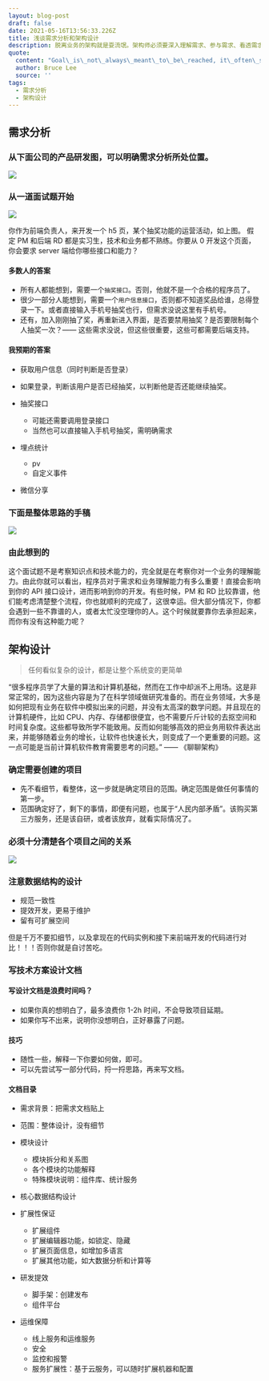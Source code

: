 ```yaml
---
layout: blog-post
draft: false
date: 2021-05-16T13:56:33.226Z
title: 浅谈需求分析和架构设计
description: 脱离业务的架构就是耍流氓。架构师必须要深入理解需求、参与需求、看透需求背后的业务本质。
quote:
  content: "Goal\_is\_not\_always\_meant\_to\_be\_reached, it\_often\_serves\_simplyas\_something\_to\_aim\_at.\_"
  author: Bruce Lee
  source: ''
tags:
  - 需求分析
  - 架构设计
---
```

## 需求分析

### 从下面公司的产品研发图，可以明确需求分析所处位置。

![](/img/5fdac52308c585a310321600.jpg)

### 从一道面试题开始

![](/img/snipaste_2021-05-16_22-49-28.png)

你作为前端负责人，来开发一个 h5 页，某个抽奖功能的运营活动，如上图。 假定 PM 和后端 RD 都是实习生，技术和业务都不熟练。你要从 0 开发这个页面，你会要求 server 端给你哪些接口和能力？

#### 多数人的答案

* 所有人都能想到，需要一个`抽奖接口`。否则，他就不是一个合格的程序员了。
* 很少一部分人能想到，需要一个`用户信息接口`，否则都不知道奖品给谁，总得登录一下。或者直接输入手机号抽奖也行，但需求没说这里有手机号。
* 还有，加入刚刚抽了奖，再重新进入界面，是否要禁用抽奖？是否要限制每个人抽奖一次？—— 这些需求没说，但这些很重要，这些可都需要后端支持。

#### 我预期的答案

* 获取用户信息（同时判断是否登录）
* 如果登录，判断该用户是否已经抽奖，以判断他是否还能继续抽奖。
* 抽奖接口

  * 可能还需要调用登录接口
  * 当然也可以直接输入手机号抽奖，需明确需求
* 埋点统计

  * pv
  * 自定义事件
* 微信分享

### 下面是整体思路的手稿

![](/img/snipaste_2021-05-16_23-00-50.png)

### 由此想到的

这个面试题不是考察知识点和技术能力的，完全就是在考察你对一个业务的理解能力。由此你就可以看出，程序员对于需求和业务理解能力有多么重要！直接会影响到你的 API 接口设计，进而影响到你的开发。有些时候，PM 和 RD 比较靠谱，他们能考虑清楚整个流程，你也就顺利的完成了，这很幸运。但大部分情况下，你都会遇到一些不靠谱的人，或者太忙没空理你的人。这个时候就要靠你去承担起来，而你有没有这种能力呢？

## 架构设计

> 任何看似复杂的设计，都是让整个系统变的更简单

“很多程序员学了大量的算法和计算机基础，然而在工作中却派不上用场。这是非常正常的，因为这些内容是为了在科学领域做研究准备的。而在业务领域，大多是如何把现有业务在软件中模拟出来的问题，并没有太高深的数学问题。并且现在的计算机硬件，比如 CPU、内存、存储都很便宜，也不需要斤斤计较的去抠空间和时间复杂度。这些都导致所学不能致用。反而如何能够高效的把业务用软件表达出来，并能够随着业务的增长，让软件也快速长大，则变成了一个更重要的问题。这一点可能是当前计算机软件教育需要思考的问题。” —— 《聊聊架构》

### 确定需要创建的项目

* 先不看细节，看整体，这一步就是确定项目的范围。确定范围是做任何事情的第一步。
* 范围确定好了，剩下的事情，即便有问题，也属于“人民内部矛盾”。该购买第三方服务，还是该自研，或者该放弃，就看实际情况了。

### 必须十分清楚各个项目之间的关系

![](/img/snipaste_2021-05-16_23-20-56.png)

### 注意数据结构的设计

* 规范一致性
* 提效开发，更易于维护
* 留有可扩展空间

但是千万不要扣细节，以及拿现在的代码实例和接下来前端开发的代码进行对比！！！否则你就是自讨苦吃。

### 写技术方案设计文档

#### 写设计文档是浪费时间吗？

* 如果你真的想明白了，最多浪费你 1-2h 时间，不会导致项目延期。
* 如果你写不出来，说明你没想明白，正好暴露了问题。

#### 技巧

* 随性一些，解释一下你要如何做，即可。
* 可以先尝试写一部分代码，捋一捋思路，再来写文档。

#### 文档目录

* 需求背景：把需求文档贴上
* 范围：整体设计，没有细节
* 模块设计

  * 模块拆分和关系图
  * 各个模块的功能解释
  * 特殊模块说明：组件库、统计服务

* 核心数据结构设计
* 扩展性保证

  * 扩展组件
  * 扩展编辑器功能，如锁定、隐藏
  * 扩展页面信息，如增加多语言
  * 扩展其他功能，如大数据分析和计算等

* 研发提效

  * 脚手架：创建发布
  * 组件平台

* 运维保障

  * 线上服务和运维服务
  * 安全
  * 监控和报警
  * 服务扩展性：基于云服务，可以随时扩展机器和配置

